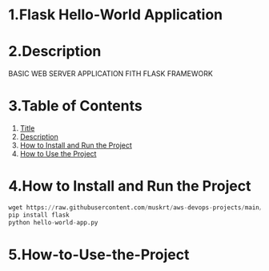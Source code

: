  # 1.Flask Hello-World Application

 # 2.Description
 BASIC WEB SERVER APPLICATION FITH FLASK 
 FRAMEWORK

 # 3.Table of Contents
 
1. [Title](#1.Flask-Hello-World-Application)
2. [Description](#2.Description)
3. [How to Install and Run the Project](#4.How-to-Install-and-Run-the-Project)
4. [How to Use the Project](#5.How-to-Use-the-Project) 

 # 4.How to Install and Run the Project
```python
wget https://raw.githubusercontent.com/muskrt/aws-devops-projects/main/python-projects/flask-01-hello-world-app/hello-world-app.py
pip install flask
python hello-world-app.py
```

 # 5.How-to-Use-the-Project